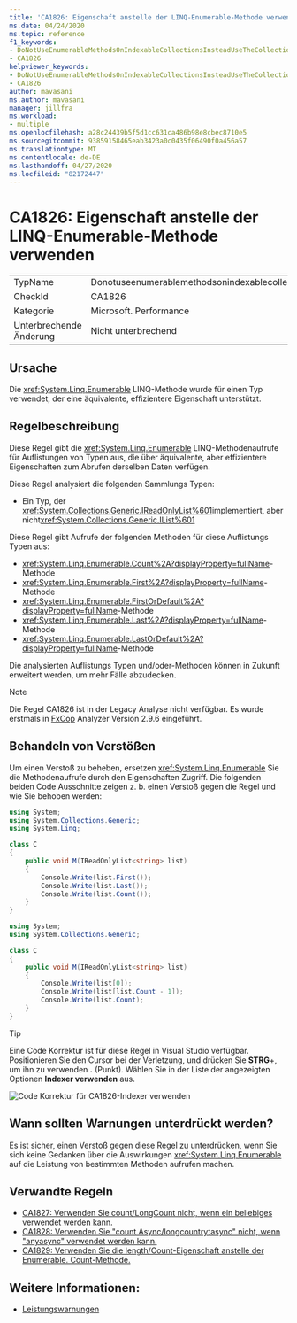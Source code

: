 ```yaml
---
title: 'CA1826: Eigenschaft anstelle der LINQ-Enumerable-Methode verwenden'
ms.date: 04/24/2020
ms.topic: reference
f1_keywords:
- DoNotUseEnumerableMethodsOnIndexableCollectionsInsteadUseTheCollectionDirectlyAnalyzer
- CA1826
helpviewer_keywords:
- DoNotUseEnumerableMethodsOnIndexableCollectionsInsteadUseTheCollectionDirectlyAnalyzer
- CA1826
author: mavasani
ms.author: mavasani
manager: jillfra
ms.workload:
- multiple
ms.openlocfilehash: a28c24439b5f5d1cc631ca486b98e8cbec8710e5
ms.sourcegitcommit: 93859158465eab3423a0c0435f06490f0a456a57
ms.translationtype: MT
ms.contentlocale: de-DE
ms.lasthandoff: 04/27/2020
ms.locfileid: "82172447"
---
```

# <a name="ca1826-use-property-instead-of-linq-enumerable-method"></a>CA1826: Eigenschaft anstelle der LINQ-Enumerable-Methode verwenden

|||
|-|-|
|TypName|Donotuseenumerablemethodsonindexablecollectionsinsteadusethecollectiondirectlyanalyzer|
|CheckId|CA1826|
|Kategorie|Microsoft. Performance|
|Unterbrechende Änderung|Nicht unterbrechend|

## <a name="cause"></a>Ursache

Die <xref:System.Linq.Enumerable> LINQ-Methode wurde für einen Typ verwendet, der eine äquivalente, effizientere Eigenschaft unterstützt.

## <a name="rule-description"></a>Regelbeschreibung

Diese Regel gibt die <xref:System.Linq.Enumerable> LINQ-Methodenaufrufe für Auflistungen von Typen aus, die über äquivalente, aber effizientere Eigenschaften zum Abrufen derselben Daten verfügen.

Diese Regel analysiert die folgenden Sammlungs Typen:

- Ein Typ, der <xref:System.Collections.Generic.IReadOnlyList%601>implementiert, aber nicht<xref:System.Collections.Generic.IList%601>

Diese Regel gibt Aufrufe der folgenden Methoden für diese Auflistungs Typen aus:

- <xref:System.Linq.Enumerable.Count%2A?displayProperty=fullName>-Methode
- <xref:System.Linq.Enumerable.First%2A?displayProperty=fullName>-Methode
- <xref:System.Linq.Enumerable.FirstOrDefault%2A?displayProperty=fullName>-Methode
- <xref:System.Linq.Enumerable.Last%2A?displayProperty=fullName>-Methode
- <xref:System.Linq.Enumerable.LastOrDefault%2A?displayProperty=fullName>-Methode

Die analysierten Auflistungs Typen und/oder-Methoden können in Zukunft erweitert werden, um mehr Fälle abzudecken.

> [!NOTE]
> Die Regel CA1826 ist in der Legacy Analyse nicht verfügbar. Es wurde erstmals in [FxCop](https://www.nuget.org/packages/Microsoft.CodeAnalysis.FxCopAnalyzers) Analyzer Version 2.9.6 eingeführt.

## <a name="how-to-fix-violations"></a>Behandeln von Verstößen

Um einen Verstoß zu beheben, ersetzen <xref:System.Linq.Enumerable> Sie die Methodenaufrufe durch den Eigenschaften Zugriff. Die folgenden beiden Code Ausschnitte zeigen z. b. einen Verstoß gegen die Regel und wie Sie behoben werden:

```csharp
using System;
using System.Collections.Generic;
using System.Linq;

class C
{
    public void M(IReadOnlyList<string> list)
    {
        Console.Write(list.First());
        Console.Write(list.Last());
        Console.Write(list.Count());
    }
}
```


```csharp
using System;
using System.Collections.Generic;

class C
{
    public void M(IReadOnlyList<string> list)
    {
        Console.Write(list[0]);
        Console.Write(list[list.Count - 1]);
        Console.Write(list.Count);
    }
}
```

> [!TIP]
> Eine Code Korrektur ist für diese Regel in Visual Studio verfügbar. Positionieren Sie den Cursor bei der Verletzung, und drücken Sie **STRG**+, um ihn zu verwenden **.** (Punkt). Wählen Sie in der Liste der angezeigten Optionen **Indexer verwenden** aus.
>
> ![Code Korrektur für CA1826-Indexer verwenden](media/ca1826-codefix.png)

## <a name="when-to-suppress-warnings"></a>Wann sollten Warnungen unterdrückt werden?

Es ist sicher, einen Verstoß gegen diese Regel zu unterdrücken, wenn Sie sich keine Gedanken über die Auswirkungen <xref:System.Linq.Enumerable> auf die Leistung von bestimmten Methoden aufrufen machen.

## <a name="related-rules"></a>Verwandte Regeln

- [CA1827: Verwenden Sie count/LongCount nicht, wenn ein beliebiges verwendet werden kann.](ca1827.md)
- [CA1828: Verwenden Sie "count Async/longcountrytasync" nicht, wenn "anyasync" verwendet werden kann.](ca1828.md)
- [CA1829: Verwenden Sie die length/Count-Eigenschaft anstelle der Enumerable. Count-Methode.](ca1829.md)

## <a name="see-also"></a>Weitere Informationen:

- [Leistungswarnungen](../code-quality/performance-warnings.md)
